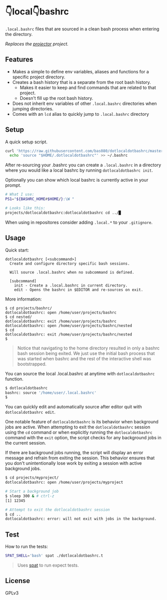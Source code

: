 # 👇local👇bashrc

`.local.bashrc` files that are sourced in a clean bash process when entering
the directory.

*Replaces the [projector](https://github.com/bas080/projector) project.*

## Features

- Makes a simple to define env variables, aliases and functions for a specific
  project directory.
- Creates a bash history that is a separate from the root bash history.
  - Makes it easier to keep and find commands that are related to that project.
  - Doesn't fill up the root bash history.
- Does not inherit env variables of other `.local.bashrc` directories when
  jumping directories.
- Comes with an `lcd` alias to quickly jump to `.local.bashrc` directory

## Setup

A quick setup script.

```bash
curl 'https://raw.githubusercontent.com/bas080/dotlocaldotbashrc/master/dotlocaldotbashrc' > "$HOME/.dotlocaldotbashrc" &&
  echo 'source "$HOME/.dotlocaldotbashrc"' >> ~/.bashrc
```

After re-sourcing your .bashrc you can create a `.local.bashrc` in a directory where you would like
a local bashrc by running `dotlocaldotbashrc init`.

Optionally you can show which local bashrc is currently active in your prompt.

```bash
# What I use:
PS1="${BASHRC_HOME#$HOME/}:\W "

# Looks like this:
projects/dotlocaldotbashrc:dotlocaldotbashrc cd ../█
```

When using in repositores consider adding `.local.*` to your `.gitignore`.

## Usage

Quick start:

```text
dotlocaldotbashrc [<subcommand>]
  Create and configure directory specific bash sessions.

  Will source .local.bashrc when no subcommand is defined.

  [subcommand]
    init - Create a .local.bashrc in current directory.
    edit - Opens the bashrc in $EDITOR and re-sources on exit.
```

More information:

```
$ cd projects/bashrc/
dotlocaldotbashrc: open /home/user/projects/bashrc
$ cd nested/
dotlocaldotbashrc: exit /home/user/projects/bashrc
dotlocaldotbashrc: open /home/user/projects/bashrc/nested
$ cd
dotlocaldotbashrc: exit /home/user/projects/bashrc/nested
$
```

> Notice that navigating to the home directory resulted in only a bashrc bash
> session being exited. We just use the initial bash process that was started
> when bashrc and the rest of the interactive shell was bootstrapped.

You can source the local .local.bashrc at anytime with `dotlocaldotbashrc` function.

```bash
$ dotlocaldotbashrc
bashrc: source '/home/user/.local.bashrc'
$
```

You can quickly edit and automatically source after editor quit with
`dotlocaldotbashrc edit`.

One notable feature of `dotlocaldotbashrc` is its behavior when background jobs
are active. When attempting to exit the `dotlocaldotbashrc` session using the
`cd` command or when explicitly running the `dotlocaldotbashrc` command with the
`exit` option, the script checks for any background jobs in the current session.

If there are background jobs running, the script will display an error message
and refrain from exiting the session. This behavior ensures that you don't
unintentionally lose work by exiting a session with active background jobs.

```bash
$ cd projects/myproject/
dotlocaldotbashrc: open /home/user/projects/myproject

# Start a background job
$ sleep 300 & # ctrl-z
[1] 12345

# Attempt to exit the dotlocaldotbashrc session
$ cd ..
dotlocaldotbashrc: error: will not exit with jobs in the background.
```

## Test

How to run the tests:

```bash
SPAT_SHELL='bash' spat ./dotlocaldotbashrc.t
```

> Uses [spat](https://github.com/bas080/spat) to run expect tests.

## License

GPLv3
